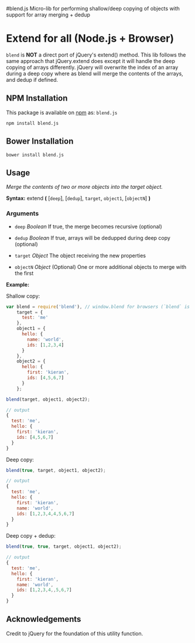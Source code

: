 #blend.js
Micro-lib for performing shallow/deep copying of objects with support for array merging + dedup

# Extend for all (Node.js + Browser)

`blend` is **NOT** a direct port of jQuery's extend() method. This lib follows the same approach that jQuery.extend does
except it will handle the deep copying of arrays differently. jQuery will overwrite the index of an array during a deep copy
where as blend will merge the contents of the arrays, and dedup if defined.

## NPM Installation

This package is available on [npm](https://www.npmjs.com/package/blend.js) as: `blend.js`

```
npm install blend.js
```

## Bower Installation

```
bower install blend.js
```


## Usage

*Merge the contents of two or more objects into the target object.*

**Syntax:** extend **(** [`deep`], [`dedup`], `target`, `object1`, [`objectN`] **)**

### Arguments

* `deep` *Boolean*
If true, the merge becomes recursive (optional)
* `dedup` *Boolean*
If true, arrays will be dedupped during deep copy  (optional)

* `target`  *Object*
The object receiving the new properties
* `objectN` *Object* (Optional)
One or more additional objects to merge with the first

**Example:**

Shallow copy:
``` js
var blend = require('blend'), // window.blend for browsers (`blend` is global)
    target = {
      test: 'me'
    },
    object1 = {
      hello: {
        name: 'world',
        ids: [1,2,3,4]
      }
    },
    object2 = {
      hello: {
        first: 'kieran',
        ids: [4,5,6,7]
      }
    };

blend(target, object1, object2);

// output
{
  test: 'me',
  hello: {
    first: 'kieran',
    ids: [4,5,6,7]
  }
}
```
Deep copy:
```js
blend(true, target, object1, object2);

// output
{
  test: 'me',
  hello: {
    first: 'kieran',
    name: 'world',
    ids: [1,2,3,4,4,5,6,7]
  }
}
```
Deep copy + dedup:
```js
blend(true, true, target, object1, object2);

// output
{
  test: 'me',
  hello: {
    first: 'kieran',
    name: 'world',
    ids: [1,2,3,4,,5,6,7]
  }
}
```

## Acknowledgements
Credit to jQuery for the foundation of this utility function.
